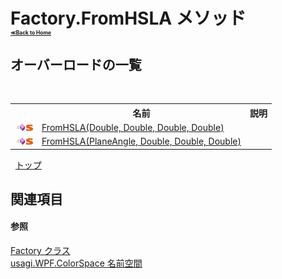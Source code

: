 # Factory.FromHSLA メソッド <div style="font-size:30%"><a href="https://github.com/usagi/usagi.cs/blob/master/docs/Home.md">≪Back to Home</a></div> 


## オーバーロードの一覧
&nbsp;<table><tr><th></th><th>名前</th><th>説明</th></tr><tr><td>![Public メソッド](media/pubmethod.gif "Public メソッド")![静的メンバー](media/static.gif "静的メンバー")</td><td><a href="M_usagi_WPF_ColorSpace_Factory_FromHSLA.md">FromHSLA(Double, Double, Double, Double)</a></td><td /></tr><tr><td>![Public メソッド](media/pubmethod.gif "Public メソッド")![静的メンバー](media/static.gif "静的メンバー")</td><td><a href="M_usagi_WPF_ColorSpace_Factory_FromHSLA_1.md">FromHSLA(PlaneAngle, Double, Double, Double)</a></td><td /></tr></table>&nbsp;
<a href="#factory.fromhsla-メソッド">トップ</a>

## 関連項目


#### 参照
<a href="T_usagi_WPF_ColorSpace_Factory.md">Factory クラス</a><br /><a href="N_usagi_WPF_ColorSpace.md">usagi.WPF.ColorSpace 名前空間</a><br />
